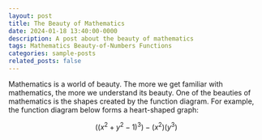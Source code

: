 ```yaml
---
layout: post
title: The Beauty of Mathematics
date: 2024-01-18 13:40:00-0000
description: A post about the beauty of mathematics
tags: Mathematics Beauty-of-Numbers Functions 
categories: sample-posts
related_posts: false
---
```


Mathematics is a world of beauty. The more we get familiar with mathematics, the more we understand its beauty. One of the beauties of mathematics is the shapes created by the function diagram. For example, the function diagram below forms a heart-shaped graph:

$$ ((x^2 + y^2 -1)^3) -(x^2)(y^3) $$
